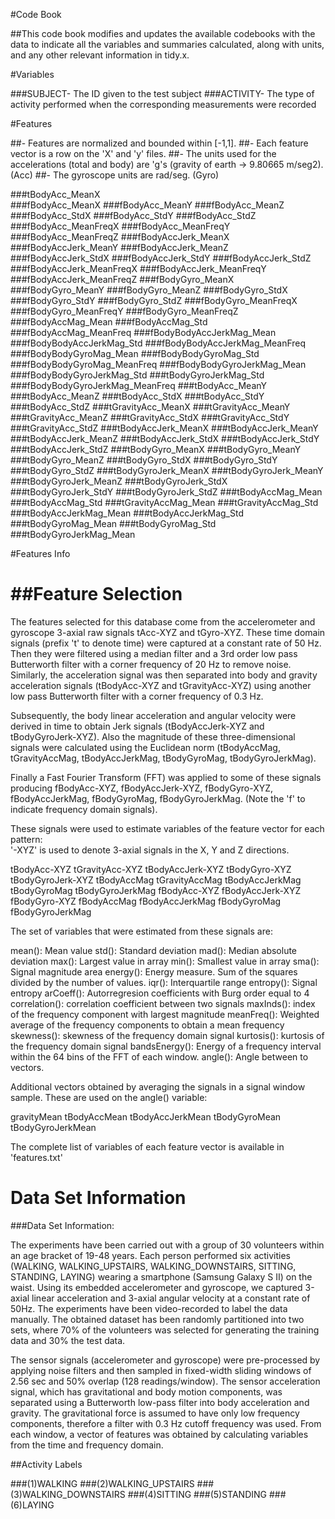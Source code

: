 #Code Book

##This code book modifies and updates the available codebooks with the data to indicate all the variables and summaries calculated, along with units, and any other relevant information in tidy.x.

#Variables

###SUBJECT- The ID given to the test subject
###ACTIVITY- The type of activity performed when the corresponding measurements were recorded


#Features

##- Features are normalized and bounded within [-1,1]. 
##- Each feature vector is a row on the 'X' and 'y' files. 
##- The units used for the accelerations (total and body) are 'g's (gravity of earth -> 9.80665 m/seg2). (Acc)
##- The gyroscope units are rad/seg. (Gyro)

###tBodyAcc_MeanX                 
###fBodyAcc_MeanX
###fBodyAcc_MeanY
###fBodyAcc_MeanZ
###fBodyAcc_StdX
###fBodyAcc_StdY
###fBodyAcc_StdZ
###fBodyAcc_MeanFreqX
###fBodyAcc_MeanFreqY
###fBodyAcc_MeanFreqZ
###fBodyAccJerk_MeanX
###fBodyAccJerk_MeanY
###fBodyAccJerk_MeanZ
###fBodyAccJerk_StdX
###fBodyAccJerk_StdY
###fBodyAccJerk_StdZ
###fBodyAccJerk_MeanFreqX
###fBodyAccJerk_MeanFreqY
###fBodyAccJerk_MeanFreqZ
###fBodyGyro_MeanX
###fBodyGyro_MeanY
###fBodyGyro_MeanZ
###fBodyGyro_StdX
###fBodyGyro_StdY
###fBodyGyro_StdZ
###fBodyGyro_MeanFreqX
###fBodyGyro_MeanFreqY
###fBodyGyro_MeanFreqZ
###fBodyAccMag_Mean
###fBodyAccMag_Std
###fBodyAccMag_MeanFreq
###fBodyBodyAccJerkMag_Mean
###fBodyBodyAccJerkMag_Std
###fBodyBodyAccJerkMag_MeanFreq
###fBodyBodyGyroMag_Mean
###fBodyBodyGyroMag_Std
###fBodyBodyGyroMag_MeanFreq
###fBodyBodyGyroJerkMag_Mean
###fBodyBodyGyroJerkMag_Std
###tBodyGyroJerkMag_Std
###fBodyBodyGyroJerkMag_MeanFreq
###tBodyAcc_MeanY
###tBodyAcc_MeanZ
###tBodyAcc_StdX
###tBodyAcc_StdY
###tBodyAcc_StdZ
###tGravityAcc_MeanX
###tGravityAcc_MeanY
###tGravityAcc_MeanZ
###tGravityAcc_StdX
###tGravityAcc_StdY
###tGravityAcc_StdZ
###tBodyAccJerk_MeanX
###tBodyAccJerk_MeanY
###tBodyAccJerk_MeanZ
###tBodyAccJerk_StdX
###tBodyAccJerk_StdY
###tBodyAccJerk_StdZ
###tBodyGyro_MeanX
###tBodyGyro_MeanY
###tBodyGyro_MeanZ
###tBodyGyro_StdX
###tBodyGyro_StdY
###tBodyGyro_StdZ
###tBodyGyroJerk_MeanX
###tBodyGyroJerk_MeanY
###tBodyGyroJerk_MeanZ
###tBodyGyroJerk_StdX
###tBodyGyroJerk_StdY
###tBodyGyroJerk_StdZ
###tBodyAccMag_Mean
###tBodyAccMag_Std
###tGravityAccMag_Mean
###tGravityAccMag_Std
###tBodyAccJerkMag_Mean
###tBodyAccJerkMag_Std
###tBodyGyroMag_Mean
###tBodyGyroMag_Std
###tBodyGyroJerkMag_Mean

#Features Info

##Feature Selection 
=================

The features selected for this database come from the accelerometer and gyroscope 3-axial raw signals tAcc-XYZ and tGyro-XYZ. These time domain signals (prefix 't' to denote time) were captured at a constant rate of 50 Hz. Then they were filtered using a median filter and a 3rd order low pass Butterworth filter with a corner frequency of 20 Hz to remove noise. Similarly, the acceleration signal was then separated into body and gravity acceleration signals (tBodyAcc-XYZ and tGravityAcc-XYZ) using another low pass Butterworth filter with a corner frequency of 0.3 Hz. 

Subsequently, the body linear acceleration and angular velocity were derived in time to obtain Jerk signals (tBodyAccJerk-XYZ and tBodyGyroJerk-XYZ). Also the magnitude of these three-dimensional signals were calculated using the Euclidean norm (tBodyAccMag, tGravityAccMag, tBodyAccJerkMag, tBodyGyroMag, tBodyGyroJerkMag). 

Finally a Fast Fourier Transform (FFT) was applied to some of these signals producing fBodyAcc-XYZ, fBodyAccJerk-XYZ, fBodyGyro-XYZ, fBodyAccJerkMag, fBodyGyroMag, fBodyGyroJerkMag. (Note the 'f' to indicate frequency domain signals). 

These signals were used to estimate variables of the feature vector for each pattern:  
'-XYZ' is used to denote 3-axial signals in the X, Y and Z directions.

tBodyAcc-XYZ
tGravityAcc-XYZ
tBodyAccJerk-XYZ
tBodyGyro-XYZ
tBodyGyroJerk-XYZ
tBodyAccMag
tGravityAccMag
tBodyAccJerkMag
tBodyGyroMag
tBodyGyroJerkMag
fBodyAcc-XYZ
fBodyAccJerk-XYZ
fBodyGyro-XYZ
fBodyAccMag
fBodyAccJerkMag
fBodyGyroMag
fBodyGyroJerkMag

The set of variables that were estimated from these signals are: 

mean(): Mean value
std(): Standard deviation
mad(): Median absolute deviation 
max(): Largest value in array
min(): Smallest value in array
sma(): Signal magnitude area
energy(): Energy measure. Sum of the squares divided by the number of values. 
iqr(): Interquartile range 
entropy(): Signal entropy
arCoeff(): Autorregresion coefficients with Burg order equal to 4
correlation(): correlation coefficient between two signals
maxInds(): index of the frequency component with largest magnitude
meanFreq(): Weighted average of the frequency components to obtain a mean frequency
skewness(): skewness of the frequency domain signal 
kurtosis(): kurtosis of the frequency domain signal 
bandsEnergy(): Energy of a frequency interval within the 64 bins of the FFT of each window.
angle(): Angle between to vectors.

Additional vectors obtained by averaging the signals in a signal window sample. These are used on the angle() variable:

gravityMean
tBodyAccMean
tBodyAccJerkMean
tBodyGyroMean
tBodyGyroJerkMean

The complete list of variables of each feature vector is available in 'features.txt'
​

# Data Set Information

###Data Set Information:

The experiments have been carried out with a group of 30 volunteers within an age bracket of 19-48 years. Each person performed six activities (WALKING, WALKING_UPSTAIRS, WALKING_DOWNSTAIRS, SITTING, STANDING, LAYING) wearing a smartphone (Samsung Galaxy S II) on the waist. Using its embedded accelerometer and gyroscope, we captured 3-axial linear acceleration and 3-axial angular velocity at a constant rate of 50Hz. The experiments have been video-recorded to label the data manually. The obtained dataset has been randomly partitioned into two sets, where 70% of the volunteers was selected for generating the training data and 30% the test data. 

The sensor signals (accelerometer and gyroscope) were pre-processed by applying noise filters and then sampled in fixed-width sliding windows of 2.56 sec and 50% overlap (128 readings/window). The sensor acceleration signal, which has gravitational and body motion components, was separated using a Butterworth low-pass filter into body acceleration and gravity. The gravitational force is assumed to have only low frequency components, therefore a filter with 0.3 Hz cutoff frequency was used. From each window, a vector of features was obtained by calculating variables from the time and frequency domain.



##Activity Labels

###(1)WALKING
###(2)WALKING_UPSTAIRS
###(3)WALKING_DOWNSTAIRS
###(4)SITTING
###(5)STANDING
###(6)LAYING
